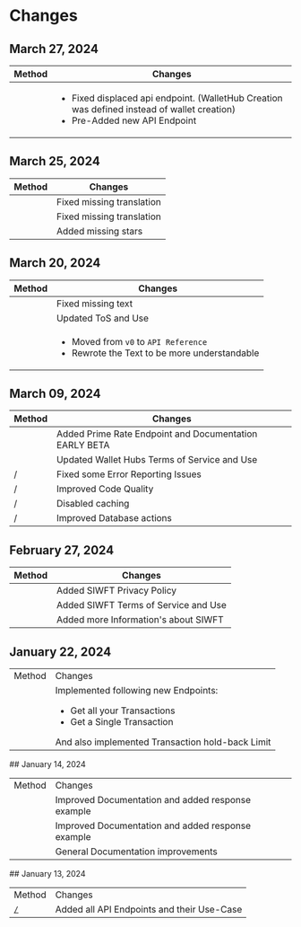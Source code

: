 # Changes

## March 27, 2024

| Method                    | Changes                                                                                                                                        |
|---------------------------|------------------------------------------------------------------------------------------------------------------------------------------------|
| <a href="Wallets.md"></a> | <ul><li>Fixed displaced api endpoint. (WalletHub Creation was defined instead of wallet creation)</li><li>Pre-Added new API Endpoint</li></ul> |

## March 25, 2024

| Method                           | Changes                    |
|----------------------------------|----------------------------|
| <a href="tos-a-u.md"></a>        | Fixed missing translation  |
| <a href="API-quickstart.md"></a> | Fixed missing translation  |
| <a href="Privacy-Policy.md"></a> | Added missing stars        |

## March 20, 2024
| Method                           | Changes                                                                                                 |
|----------------------------------|---------------------------------------------------------------------------------------------------------|
| <a href="Privacy-Policy.md"></a> | Fixed missing text                                                                                      |
| <a href="tos-a-u.md"></a>        | Updated ToS and Use                                                                                     |
| <a href="prime-rate.md"></a>     | <ul><li>Moved from `v0` to `API Reference`</li><li>Rewrote the Text to be more understandable</li></ul> |

## March 09, 2024

| Method                         | Changes                                                |
|--------------------------------|--------------------------------------------------------|
| <a href="prime-rate.md"></a>   | Added Prime Rate Endpoint and Documentation EARLY BETA |
| <a href="tos-a-u.md"></a>      | Updated Wallet Hubs Terms of Service and Use           |
| /                              | Fixed some Error Reporting Issues                      |
| /                              | Improved Code Quality                                  |
| /                              | Disabled caching                                       |
| /                              | Improved Database actions                              |


## February 27, 2024

| Method                           | Changes                               |
|----------------------------------|---------------------------------------|
| <a href="Privacy-Policy.md"></a> | Added SIWFT Privacy Policy            |
| <a href="tos-a-u.md"></a>        | Added SIWFT Terms of Service and Use  |
| <a href="api-docs.md"></a>       | Added more Information's about SIWFT  |


## January 22, 2024

<table>
<tr>
<td>Method</td>
<td>Changes</td>
</tr>
<tr>
<td><a href="Transactions.md"></a></td>
<td>Implemented following new Endpoints: <ul><li>Get all your Transactions</li><li>Get a Single Transaction</li></ul>And also implemented Transaction hold-back Limit</td>
</tr>
</table>
<!-- Maintain a changelog or release notes section
to inform users about updates, changes, and new features in different API versions -->
## January 14, 2024
<table>
<tr>
<td>Method</td>
<td>Changes</td>
</tr>
<tr>
<td><a href="WalletHub.md"></a></td>
<td>Improved Documentation and added response example</td>
</tr>
<tr>
<td><a href="Wallets.md"></a></td>
<td>Improved Documentation and added response example</td>
</tr>
<tr>
<td><a href="Transactions.md"></a></td>
<td>General Documentation improvements</td>
</tr>
</table>
## January 13, 2024

<table>
<tr>
<td>Method</td>
<td>Changes</td>
</tr>
<tr>
<td><a href="API-reference.md"><code>/</code></a></td>
<td>Added all API Endpoints and their Use-Case</td>
</tr>
</table>
